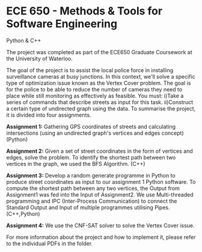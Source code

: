 # ECE 650 - Methods & Tools for Software Engineering
Python & C++

The project was completed as part of the ECE650 Graduate Coursework at the University of Waterloo.

The goal of the project is to assist the local police force in installing surveillance cameras at busy junctions. In this context, we'll solve a specific type of optimization issue known as the Vertex Cover problem. The goal is for the police to be able to reduce the number of cameras they need to place while still monitoring as effectively as feasible. You must: i)Take a series of commands that describe streets as input for this task. ii)Construct a certain type of undirected graph using the data. To summarise the project, it is divided into four assignments.

**Assignment 1:** Gathering GPS coordinates of streets and calculating intersections (using an undirected graph's vertices and edges concept) (Python)

**Assignment 2:** Given a set of street coordinates in the form of vertices and edges, solve the problem. To identify the shortest path between two vertices in the graph, we used the BFS Algorithm. (C++)

**Assignment 3:** Develop a random generate programme in Python to produce street coordinates as input to our assignment 1 Python software. To compute the shortest path between any two vertices, the Output from Assignment1 was fed into the Input of Assignment2. We use Multi-threaded programming and IPC (Inter-Process Communication) to connect the Standard Output and Input of multiple programmes utilising Pipes. (C++,Python)

**Assignment 4:** We use the CNF-SAT solver to solve the Vertex Cover issue.

For more information about the project and how to implement it, please refer to the individual PDFs in the folder.
